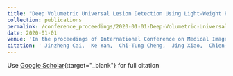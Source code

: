 ```yaml
---
title: "Deep Volumetric Universal Lesion Detection Using Light-Weight Pseudo 3D Convolution and Surface Point Regression"
collection: publications
permalink: /conference_proceedings/2020-01-01-Deep-Volumetric-Universal-Lesion-Detection-Using-Light-Weight-Pseudo-3D-Convolution-and-Surface-Point-Regression
date: 2020-01-01
venue: 'In the proceedings of International Conference on Medical Image Computing and Computer-Assisted Intervention'
citation: ' Jinzheng Cai,  Ke Yan,  Chi-Tung Cheng,  Jing Xiao,  Chien-Hung Liao,  Le Lu,  Adam Harrison, &quot;Deep Volumetric Universal Lesion Detection Using Light-Weight Pseudo 3D Convolution and Surface Point Regression.&quot; In the proceedings of International Conference on Medical Image Computing and Computer-Assisted Intervention, 2020.'
---
```

Use [Google Scholar](https://scholar.google.com/scholar?q=Deep+Volumetric+Universal+Lesion+Detection+Using+Light+Weight+Pseudo+3D+Convolution+and+Surface+Point+Regression){:target="_blank"} for full citation